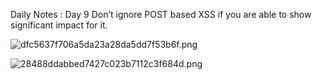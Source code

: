 Daily Notes : Day 9
Don’t ignore POST based XSS if you are able to show significant impact for it.

![dfc5637f706a5da23a28da5dd7f53b6f.png](dfc5637f706a5da23a28da5dd7f53b6f.png)

![28488ddabbed7427c023b7112c3f684d.png](28488ddabbed7427c023b7112c3f684d.png)